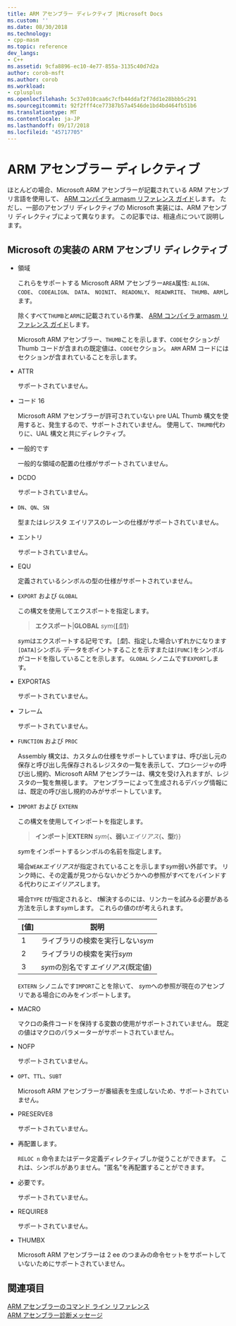 ```yaml
---
title: ARM アセンブラー ディレクティブ |Microsoft Docs
ms.custom: ''
ms.date: 08/30/2018
ms.technology:
- cpp-masm
ms.topic: reference
dev_langs:
- C++
ms.assetid: 9cfa8896-ec10-4e77-855a-3135c40d7d2a
author: corob-msft
ms.author: corob
ms.workload:
- cplusplus
ms.openlocfilehash: 5c37e010caa6c7cfb44ddaf2f7dd1e28bbb5c291
ms.sourcegitcommit: 92f2fff4ce77387b57a4546de1bd4bd464fb51b6
ms.translationtype: MT
ms.contentlocale: ja-JP
ms.lasthandoff: 09/17/2018
ms.locfileid: "45717705"
---
```

# <a name="arm-assembler-directives"></a>ARM アセンブラー ディレクティブ

ほとんどの場合、Microsoft ARM アセンブラーが記載されている ARM アセンブリ言語を使用して、 [ARM コンパイラ armasm リファレンス ガイド](http://infocenter.arm.com/help/topic/com.arm.doc.dui0802b/index.html)します。 ただし、一部のアセンブリ ディレクティブの Microsoft 実装には、ARM アセンブリ ディレクティブによって異なります。 この記事では、相違点について説明します。

## <a name="microsoft-implementations-of-arm-assembly-directives"></a>Microsoft の実装の ARM アセンブリ ディレクティブ

- 領域

   これらをサポートする Microsoft ARM アセンブラー`AREA`属性: `ALIGN`、 `CODE`、 `CODEALIGN`、 `DATA`、 `NOINIT`、 `READONLY`、 `READWRITE`、 `THUMB`、`ARM`します。

   除くすべて`THUMB`と`ARM`に記載されている作業、 [ARM コンパイラ armasm リファレンス ガイド](http://infocenter.arm.com/help/topic/com.arm.doc.dui0802b/index.html)します。

   Microsoft ARM アセンブラー、`THUMB`ことを示します、`CODE`セクションが Thumb コードが含まれの既定値は、`CODE`セクション。  `ARM` ARM コードにはセクションが含まれていることを示します。

- ATTR

   サポートされていません。

- コード 16

   Microsoft ARM アセンブラーが許可されていない pre UAL Thumb 構文を使用すると、発生するので、サポートされていません。  使用して、`THUMB`代わりに、UAL 構文と共にディレクティブ。

- 一般的です

   一般的な領域の配置の仕様がサポートされていません。

- DCDO

   サポートされていません。

- `DN`、`QN`、`SN`

   型またはレジスタ エイリアスのレーンの仕様がサポートされていません。

- エントリ

   サポートされていません。

- EQU

   定義されているシンボルの型の仕様がサポートされていません。

- `EXPORT` および `GLOBAL`

   この構文を使用してエクスポートを指定します。

   > **エクスポート**|**GLOBAL** <em>sym</em>{**[**<em>型</em>**]**}

   *sym*はエクスポートする記号です。  [*型*]、指定した場合いずれかになります`[DATA]`シンボル データをポイントすることを示すまたは`[FUNC]`をシンボルがコードを指していることを示します。 `GLOBAL` シノニムです`EXPORT`します。

- EXPORTAS

   サポートされていません。

- フレーム

   サポートされていません。

- `FUNCTION` および `PROC`

   Assembly 構文は、カスタムの仕様をサポートしていますは、呼び出し元の保存と呼び出し先保存されるレジスタの一覧を表示して、プロシージャの呼び出し規約、Microsoft ARM アセンブラーは、構文を受け入れますが、レジスタの一覧を無視します。  アセンブラーによって生成されるデバッグ情報には、既定の呼び出し規約のみがサポートしています。

- `IMPORT` および `EXTERN`

   この構文を使用してインポートを指定します。

   > **インポート**|**EXTERN** *sym*{**、弱い***エイリアス*{**、型***t*}}

   *sym*をインポートするシンボルの名前を指定します。

   場合`WEAK`*エイリアス*が指定されていることを示します*sym*弱い外部です。 リンク時に、その定義が見つからないかどうかへの参照がすべてをバインドする代わりに*エイリアス*します。

   場合`TYPE` *t*が指定されると、 *t*解決するのには、リンカーを試みる必要がある方法を示します*sym*します。  これらの値の*t*が考えられます。

   |[値]|説明|
   |-|-|
   |1|ライブラリの検索を実行しない*sym*|
   |2|ライブラリの検索を実行*sym*|
   |3|*sym*の別名です*エイリアス*(既定値)|

   `EXTERN` シノニムです`IMPORT`ことを除いて、 *sym*への参照が現在のアセンブリである場合にのみをインポートします。

- MACRO

   マクロの条件コードを保持する変数の使用がサポートされていません。 既定の値はマクロのパラメーターがサポートされていません。

- NOFP

   サポートされていません。

- `OPT`、`TTL`、`SUBT`

   Microsoft ARM アセンブラーが番組表を生成しないため、サポートされていません。

- PRESERVE8

   サポートされていません。

- 再配置します。

   `RELOC n` 命令またはデータ定義ディレクティブしか従うことができます。 これは、シンボルがありません。"匿名"を再配置することができます。

- 必要です。

   サポートされていません。

- REQUIRE8

   サポートされていません。

- THUMBX

   Microsoft ARM アセンブラーは 2 ee のつまみの命令セットをサポートしていないためにサポートされていません。

## <a name="see-also"></a>関連項目

[ARM アセンブラーのコマンド ライン リファレンス](../../assembler/arm/arm-assembler-command-line-reference.md)<br/>
[ARM アセンブラー診断メッセージ](../../assembler/arm/arm-assembler-diagnostic-messages.md)<br/>
